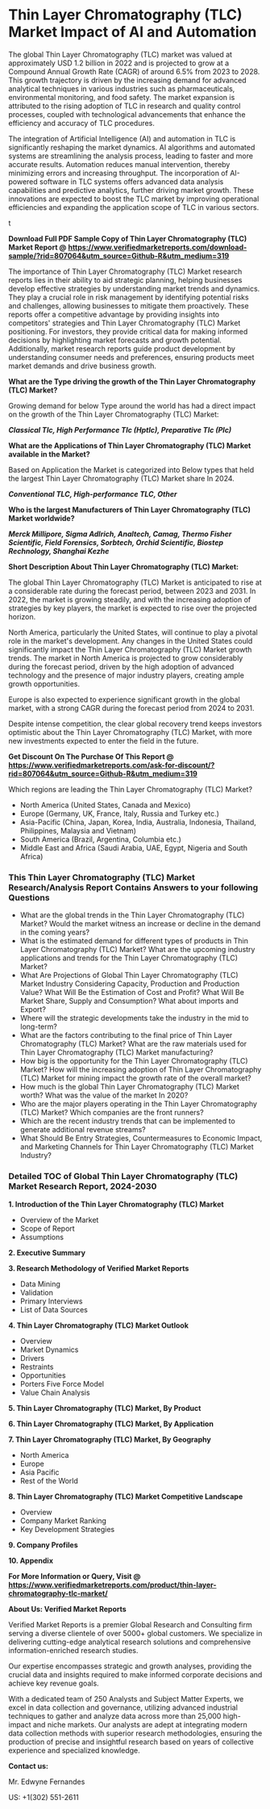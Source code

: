 <meta name="title" content="Global Thin Layer Chromatography (TLC) Market Impact of AI and Automation"><meta name="description" content="The global Thin Layer Chromatography (TLC) market was valued at approximately USD 1.2 billion in 2022 and is projected to grow at a Compound Annual Growth Rate (CAGR) "><meta name="title" content="Thin Layer Chromatography (TLC) Market Size, Share, Scope, Trends, Growth, Opportunities, Analysis, Forecast"><h1>Thin Layer Chromatography (TLC) Market Impact of AI and Automation</h1><p>The global Thin Layer Chromatography (TLC) market was valued at approximately USD 1.2 billion in 2022 and is projected to grow at a Compound Annual Growth Rate (CAGR) of around 6.5% from 2023 to 2028. This growth trajectory is driven by the increasing demand for advanced analytical techniques in various industries such as pharmaceuticals, environmental monitoring, and food safety. The market expansion is attributed to the rising adoption of TLC in research and quality control processes, coupled with technological advancements that enhance the efficiency and accuracy of TLC procedures.</p><p>The integration of Artificial Intelligence (AI) and automation in TLC is significantly reshaping the market dynamics. AI algorithms and automated systems are streamlining the analysis process, leading to faster and more accurate results. Automation reduces manual intervention, thereby minimizing errors and increasing throughput. The incorporation of AI-powered software in TLC systems offers advanced data analysis capabilities and predictive analytics, further driving market growth. These innovations are expected to boost the TLC market by improving operational efficiencies and expanding the application scope of TLC in various sectors.</p>t</p><p id="" class=""><strong>Download Full PDF Sample Copy of Thin Layer Chromatography (TLC) Market Report @ <a href="https://www.verifiedmarketreports.com/download-sample/?rid=807064&utm_source=Github-R&utm_medium=319" target="_blank">https://www.verifiedmarketreports.com/download-sample/?rid=807064&utm_source=Github-R&utm_medium=319</a></strong></p><p>The importance of&nbsp;Thin Layer Chromatography (TLC) Market research reports lies in their ability to aid strategic planning, helping businesses develop effective strategies by understanding market trends and dynamics. They play a crucial role in risk management by identifying potential risks and challenges, allowing businesses to mitigate them proactively. These reports offer a competitive advantage by providing insights into competitors' strategies and Thin Layer Chromatography (TLC) Market positioning. For investors, they provide critical data for making informed decisions by highlighting market forecasts and growth potential. Additionally, market research reports guide product development by understanding consumer needs and preferences, ensuring products meet market demands and drive business growth.</p><p><strong>What are the&nbsp;Type driving the growth of the Thin Layer Chromatography (TLC) Market?</strong></p><p id="" class="">Growing demand for below Type around the world has had a direct impact on the growth of the Thin Layer Chromatography (TLC) Market:</p><em><strong> Classical Tlc, High Performance Tlc (Hptlc), Preparative Tlc (Plc)</strong></em></p><strong>What are the&nbsp;Applications&nbsp;of Thin Layer Chromatography (TLC) Market available in the Market?</strong></p><p id="" class="">Based on Application the Market is categorized into Below types that held the largest Thin Layer Chromatography (TLC) Market share In 2024.</p><em><strong> Conventional TLC, High-performance TLC, Other</strong></em></p><strong>Who is the largest Manufacturers of Thin Layer Chromatography (TLC) Market worldwide?</strong></p><p><em><strong> Merck Millipore, Sigma Adlrich, Analtech, Camag, Thermo Fisher Scientific, Field Forensics, Sorbtech, Orchid Scientific, Biostep Rechnology, Shanghai Kezhe</strong></em></p><p id="" class=""><strong>Short Description About Thin Layer Chromatography (TLC) Market:</strong></p><p>The global Thin Layer Chromatography (TLC) Market is anticipated to rise at a considerable rate during the forecast period, between 2023 and 2031. In 2022, the market is growing steadily, and with the increasing adoption of strategies by key players, the market is expected to rise over the projected horizon.</p><p>North America, particularly the United States, will continue to play a pivotal role in the market's development. Any changes in the United States could significantly impact the Thin Layer Chromatography (TLC) Market growth trends. The market in North America is projected to grow considerably during the forecast period, driven by the high adoption of advanced technology and the presence of major industry players, creating ample growth opportunities.</p><p>Europe is also expected to experience significant growth in the global market, with a strong CAGR during the forecast period from 2024 to 2031.</p><p>Despite intense competition, the clear global recovery trend keeps investors optimistic about the Thin Layer Chromatography (TLC) Market, with more new investments expected to enter the field in the future.</p><p id="" class=""><strong>Get Discount On The Purchase Of This Report @ <a href="https://www.verifiedmarketreports.com/ask-for-discount/?rid=807064&utm_source=Github-R&utm_medium=319" target="_blank">https://www.verifiedmarketreports.com/ask-for-discount/?rid=807064&utm_source=Github-R&utm_medium=319</a></strong></p>Which regions are leading the Thin Layer Chromatography (TLC) Market?</p><ul><li>North America (United States, Canada and Mexico)</li><li>Europe (Germany, UK, France, Italy, Russia and Turkey etc.)</li><li>Asia-Pacific (China, Japan, Korea, India, Australia, Indonesia, Thailand, Philippines, Malaysia and Vietnam)</li><li>South America (Brazil, Argentina, Columbia etc.)</li><li>Middle East and Africa (Saudi Arabia, UAE, Egypt, Nigeria and South Africa)</li></ul><h3 id="" class="">This Thin Layer Chromatography (TLC) Market Research/Analysis Report Contains Answers to your following Questions</h3><ul><li>What are the global trends in the Thin Layer Chromatography (TLC) Market? Would the market witness an increase or decline in the demand in the coming years?</li><li>What is the estimated demand for different types of products in Thin Layer Chromatography (TLC) Market? What are the upcoming industry applications and trends for the Thin Layer Chromatography (TLC) Market?</li><li>What Are Projections of Global Thin Layer Chromatography (TLC) Market Industry Considering Capacity, Production and Production Value? What Will Be the Estimation of Cost and Profit? What Will Be Market Share, Supply and Consumption? What about imports and Export?</li><li>Where will the strategic developments take the industry in the mid to long-term?</li><li>What are the factors contributing to the final price of Thin Layer Chromatography (TLC) Market? What are the raw materials used for Thin Layer Chromatography (TLC) Market manufacturing?</li><li>How big is the opportunity for the Thin Layer Chromatography (TLC) Market? How will the increasing adoption of Thin Layer Chromatography (TLC) Market for mining impact the growth rate of the overall market?</li><li>How much is the global Thin Layer Chromatography (TLC) Market worth? What was the value of the market In 2020?</li><li>Who are the major players operating in the Thin Layer Chromatography (TLC) Market? Which companies are the front runners?</li><li>Which are the recent industry trends that can be implemented to generate additional revenue streams?</li><li>What Should Be Entry Strategies, Countermeasures to Economic Impact, and Marketing Channels for Thin Layer Chromatography (TLC) Market Industry?</li></ul><h3 id="" class="">Detailed TOC of Global Thin Layer Chromatography (TLC) Market Research Report, 2024-2030</h3><p id="" class=""><strong>1. Introduction of the Thin Layer Chromatography (TLC) Market</strong></p><ul><li>Overview of the Market</li><li>Scope of Report</li><li>Assumptions</li></ul><p id="" class=""><strong>2. Executive Summary</strong></p><p id="" class=""><strong>3. Research Methodology of Verified Market Reports</strong></p><ul><li>Data Mining</li><li>Validation</li><li>Primary Interviews</li><li>List of Data Sources</li></ul><p id="" class=""><strong>4. Thin Layer Chromatography (TLC) Market Outlook</strong></p><ul><li>Overview</li><li>Market Dynamics</li><li>Drivers</li><li>Restraints</li><li>Opportunities</li><li>Porters Five Force Model</li><li>Value Chain Analysis</li></ul><p id="" class=""><strong>5. Thin Layer Chromatography (TLC) Market, By Product</strong></p><p id="" class=""><strong>6. Thin Layer Chromatography (TLC) Market, By Application</strong></p><p id="" class=""><strong>7. Thin Layer Chromatography (TLC) Market, By Geography</strong></p><ul><li>North America</li><li>Europe</li><li>Asia Pacific</li><li>Rest of the World</li></ul><p id="" class=""><strong>8. Thin Layer Chromatography (TLC) Market Competitive Landscape</strong></p><ul><li>Overview</li><li>Company Market Ranking</li><li>Key Development Strategies</li></ul><p id="" class=""><strong>9. Company Profiles</strong></p><p id="" class=""><strong>10. Appendix</strong></p><p id="" class=""><strong>For More Information or Query, Visit @ <a href="https://www.verifiedmarketreports.com/product/thin-layer-chromatography-tlc-market/" target="_blank">https://www.verifiedmarketreports.com/product/thin-layer-chromatography-tlc-market/</a></strong></p><p id="" class=""><strong>About Us: Verified Market Reports</strong></p><p id="" class="">Verified Market Reports is a premier Global Research and Consulting firm serving a diverse clientele of over 5000+ global customers. We specialize in delivering cutting-edge analytical research solutions and comprehensive information-enriched research studies.</p><p id="" class="">Our expertise encompasses strategic and growth analyses, providing the crucial data and insights required to make informed corporate decisions and achieve key revenue goals.</p><p id="" class="">With a dedicated team of 250 Analysts and Subject Matter Experts, we excel in data collection and governance, utilizing advanced industrial techniques to gather and analyze data across more than 25,000 high-impact and niche markets. Our analysts are adept at integrating modern data collection methods with superior research methodologies, ensuring the production of precise and insightful research based on years of collective experience and specialized knowledge.</p><p id="" class=""><strong>Contact us:</strong></p><p id="" class="">Mr. Edwyne Fernandes</p><p id="" class="">US: +1(302) 551-2611</p>